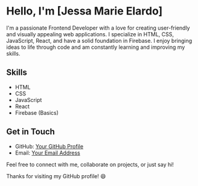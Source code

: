 # Hello, I'm [Jessa Marie Elardo]

I'm a passionate Frontend Developer with a love for creating user-friendly and visually appealing web applications. I specialize in HTML, CSS, JavaScript, React, and have a solid foundation in Firebase. I enjoy bringing ideas to life through code and am constantly learning and improving my skills.

## Skills

- HTML
- CSS
- JavaScript
- React
- Firebase (Basics)

## Get in Touch

- GitHub: [Your GitHub Profile](https://github.com/sayjess)
- Email: [Your Email Address](mailto:jessjelardo@gmail.com)

Feel free to connect with me, collaborate on projects, or just say hi!

Thanks for visiting my GitHub profile! 😄
